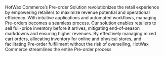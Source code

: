HotWax Commerce’s Pre-order Solution revolutionizes the retail experience by empowering retailers to maximize revenue potential and operational efficiency. With intuitive applications and automated workflows, managing Pre-orders becomes a seamless process.
Our solution enables retailers to sell full-price inventory before it arrives, mitigating end-of-season markdowns and ensuring higher revenues. By effectively managing mixed cart orders, allocating inventory for online and physical stores, and facilitating Pre-order fulfillment without the risk of overselling, HotWax Commerce streamlines the entire Pre-order process.

